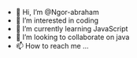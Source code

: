 - 👋 Hi, I’m @Ngor-abraham
- 👀 I’m interested in coding 
- 🌱 I’m currently learning JavaScript 
- 💞️ I’m looking to collaborate on java 
- 📫 How to reach me ...

<!---
Ngor-abraham/Ngor-abraham is a ✨ special ✨ repository because its `README.md` (this file) appears on your GitHub profile.
You can click the Preview link to take a look at your changes.
--->

